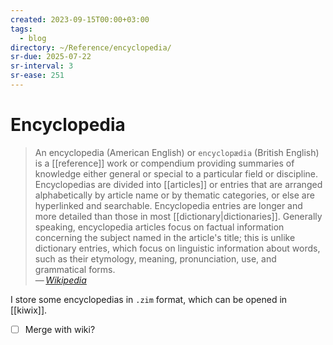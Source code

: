 ```yaml
---
created: 2023-09-15T00:00+03:00
tags:
  - blog
directory: ~/Reference/encyclopedia/
sr-due: 2025-07-22
sr-interval: 3
sr-ease: 251
---
```


# Encyclopedia

> An encyclopedia (American English) or `encyclopædia` (British English) is a [[reference]] work or compendium providing summaries of knowledge either general or special to a particular field or discipline. Encyclopedias are divided into [[articles]] or entries that are arranged alphabetically by article name or by thematic categories, or else are hyperlinked and searchable. Encyclopedia entries are longer and more detailed than those in most [[dictionary|dictionaries]]. Generally speaking, encyclopedia articles focus on factual information concerning the subject named in the article's title; this is unlike dictionary entries, which focus on linguistic information about words, such as their etymology, meaning, pronunciation, use, and grammatical forms.\
> — <cite>[Wikipedia](https://en.wikipedia.org/wiki/Encyclopedia)</cite>

I store some encyclopedias in `.zim` format, which can be opened in [[kiwix]].

- [ ] Merge with wiki?
